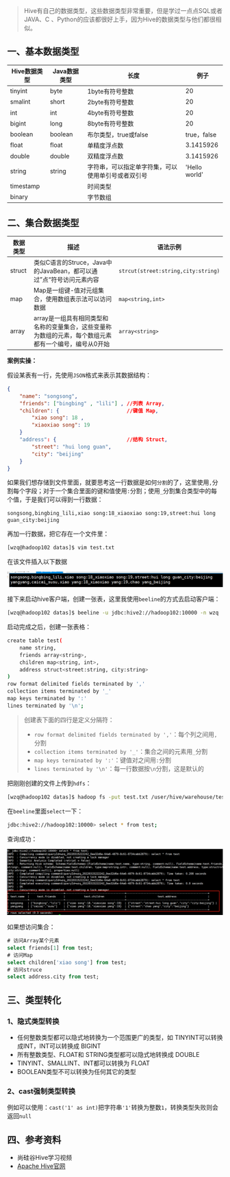 
> Hive有自己的数据类型，这些数据类型非常重要，但是学过一点点SQL或者JAVA、C 、Python的应该都很好上手，因为Hive的数据类型与他们都很相似。



## 一、基本数据类型

| Hive数据类型 | Java数据类型 | 长度                                               | 例子          |
| ------------ | ------------ | -------------------------------------------------- | ------------- |
| tinyint      | byte         | 1byte有符号整数                                    | 20            |
| smalint      | short        | 2byte有符号整数                                    | 20            |
| int          | int          | 4byte有符号整数                                    | 20            |
| bigint       | long         | 8byte有符号整数                                    | 20            |
| boolean      | boolean      | 布尔类型，true或false                              | true，false   |
| float        | float        | 单精度浮点数                                       | 3.1415926     |
| double       | double       | 双精度浮点数                                       | 3.1415926     |
| string       | string       | 字符串，可以指定单字符集，可以使用单引号或者双引号 | 'Hello world' |
| timestamp    |              | 时间类型                                           |               |
| binary       |              | 字节数组                                           |               |





## 二、集合数据类型

| 数据类型 | 描述                                                         | 语法示例                            |
| -------- | ------------------------------------------------------------ | ----------------------------------- |
| struct   | 类似C语言的Struce，Java中的JavaBean，都可以通过”点“符号访问元素内容 | `strcut(street:string,city:string)` |
| map      | Map是一组键-值对元组集合，使用数组表示法可以访问数据         | `map<string,int>`                   |
| array    | array是一组具有相同类型和名称的变量集合，这些变量称为数组的元素，每个数组元素都有一个编号，编号从0开始 | `array<string>`                     |

**案例实操：**

假设某表有一行，先使用`JSON`格式来表示其数据结构：

```json
{ 
    "name": "songsong", 
    "friends": ["bingbing" , "lili"] , //列表 Array,  
    "children": {                      //键值 Map, 
        "xiao song": 18 , 
        "xiaoxiao song": 19 
    } 
    "address": {                       //结构 Struct, 
        "street": "hui long guan", 
        "city": "beijing" 
    } 
}
```

如果我们想存储到文件里面，就要思考这一行数据是如何`分割`的了，这里使用`,`分割每个字段；对于一个集合里面的键和值使用`:`分割；使用`_`分割集合类型中的每个值，于是我们可以得到一行数据：

```
songsong,bingbing_lili,xiao song:18_xiaoxiao song:19,street:hui long guan_city:beijing
```



再加一行数据，把它存在一个文件里：

```bash
[wzq@hadoop102 datas]$ vim test.txt
```

在该文件插入以下数据

![](./img/微信截图_20220315221409.png)



接下来启动hive客户端，创建一张表，这里我使用`beeline`的方式去启动客户端：

```bash
[wzq@hadoop102 datas]$ beeline -u jdbc:hive2://hadoop102:10000 -n wzq
```



启动完成之后，创建一张表格：

```bash
create table test( 
    name string, 
    friends array<string>,
    children map<string, int>, 
    address struct<street:string, city:string> 
) 
row format delimited fields terminated by ',' 
collection items terminated by '_' 
map keys terminated by ':' 
lines terminated by '\n';
```

> 创建表下面的四行是定义分隔符：
>
> - `row format delimited fields terminated by ','`：每个列之间用`,`分割
> - `collection items terminated by '_'`：集合之间的元素用`_`分割
> - `map keys terminated by ':'`：键值对之间用`:`分割
> - `lines terminated by '\n'`：每一行数据按`\n`分割，这是默认的

把刚刚创建的文件上传到`hdfs`：

```bash
[wzq@hadoop102 datas]$ hadoop fs -put test.txt /user/hive/warehouse/test
```

在`beeline`里面`select`一下：

```bash
jdbc:hive2://hadoop102:10000> select * from test;
```

查询成功：

![](./img/微信截图_20220315222552.png)



如果想访问集合：

```sql
# 访问Array某个元素
select friends[1] from test;
# 访问Map
select children['xiao song'] from test;
# 访问struce
select address.city from test;
```

## 三、类型转化



### 1、隐式类型转换

- 任何整数类型都可以隐式地转换为一个范围更广的类型，如 TINYINT可以转换成INT，INT可以转换成 BIGINT
- 所有整数类型、FLOAT和 STRING类型都可以隐式地转换成 DOUBLE
- TINYINT、SMALLINT、INT都可以转换为 FLOAT
- BOOLEAN类型不可以转换为任何其它的类型

### 2、cast强制类型转换

例如可以使用：`cast('1' as int)`把字符串`'1'`转换为整数`1`，转换类型失败则会返回`null`



## 四、参考资料

- 尚硅谷Hive学习视频
- [Apache Hive官网](https://hive.apache.org/)

